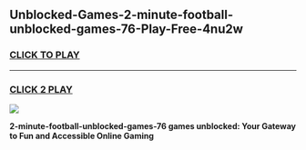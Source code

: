
## Unblocked-Games-2-minute-football-unblocked-games-76-Play-Free-4nu2w
<h3>
<a href="https://premium76.site?title=2-minute-football-unblocked-games-76&ref=19M">CLICK TO PLAY</a></h3>
<hr>

<h3>
<a href="https://premium76.site?title=2-minute-football-unblocked-games-76&ref=19M">CLICK 2 PLAY</a>
  
</h3>

<a href="https://premium76.site?title=2-minute-football-unblocked-games-76&ref=19M"><img src="https://clearcache.store/games.png"></a>


**2-minute-football-unblocked-games-76 games unblocked: Your Gateway to Fun and Accessible Online Gaming**
